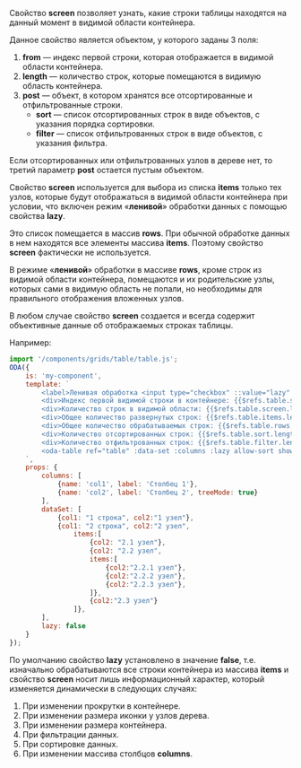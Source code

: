Свойство **screen** позволяет узнать, какие строки таблицы находятся на данный момент в видимой области контейнера.

Данное свойство является объектом, у которого заданы 3 поля:

1. **from** — индекс первой строки, которая отображается в видимой области контейнера.
1. **length** — количество строк, которые помещаются в видимую область контейнера.
1. **post** — объект, в котором хранятся все отсортированные и отфильтрованные строки.
    + **sort** — список отсортированных строк в виде объектов, с указания порядка сортировки.
    + **filter** — список отфильтрованных строк в виде объектов, с указания фильтра.

Если отсортированных или отфильтрованных узлов в дереве нет, то третий параметр **post** остается пустым объектом.

Свойство **screen** используется для выбора из списка **items** только тех узлов, которые будут отображаться в видимой области контейнера при условии, что включен режим «**ленивой**» обработки данных с помощью свойства **lazy**.

Это список помещается в массив **rows**. При обычной обработке данных в нем находятся все элементы массива **items**. Поэтому свойство **screen** фактически не используется.

В режиме «**ленивой**» обработки в массиве **rows**, кроме строк из видимой области контейнера, помещаются и их родительские узлы, которых сами в видимую область не попали, но необходимы для правильного отображения вложенных узлов.

В любом случае свойство **screen** создается и всегда содержит объективные данные об отображаемых строках таблицы.

Например:

```javascript _run_line_edit_loadoda_[my-component.js]_h=280_
import '/components/grids/table/table.js';
ODA({
    is: 'my-component',
    template: `
        <label>Ленивая обработка <input type="checkbox" ::value="lazy" ></label>
        <div>Индекс первой видимой строки в контейнере: {{$refs.table.screen.from}}</div>
        <div>Количество строк в видимой области: {{$refs.table.screen.length}}</div>
        <div>Общее количество развернутых строк: {{$refs.table.items.length}}</div>
        <div>Общее количество обрабатываемых строк: {{$refs.table.rows.length}}</div>
        <div>Количество отсортированных строк: {{$refs.table.sort.length}}</div>
        <div>Количество отфильтрованных строк: {{$refs.table.filter.length}}</div>
        <oda-table ref="table" :data-set :columns :lazy allow-sort show-header show-filter row-lines col-lines auto-width style="max-height: 160px" show-footer></oda-table>
    `,
    props: {
        columns: [
            {name: 'col1', label: 'Столбец 1'},
            {name: 'col2', label: 'Столбец 2', treeMode: true}
        ],
        dataSet: [
            {col1: "1 строка", col2:"1 узел"},
            {col1: "2 строка", col2:"2 узел",
                items:[
                    {col2: "2.1 узел"},
                    {col2: "2.2 узел",
                    items:[
                        {col2:"2.2.1 узел"},
                        {col2:"2.2.2 узел"},
                        {col2:"2.2.3 узел"},
                    ]},
                    {col2:"2.3 узел"}
                ]},
        ],
        lazy: false
    }
});
```

По умолчанию свойство **lazy** установлено в значение **false**, т.е. изначально обрабатываются все строки контейнера из массива **items** и свойство **screen** носит лишь информационный характер, который изменяется динамически в следующих случаях:

1. При изменении прокрутки в контейнере.
1. При изменении размера иконки у узлов дерева.
1. При изменении размера контейнера.
1. При фильтрации данных.
1. При сортировке данных.
1. При изменении массива столбцов **columns**.
